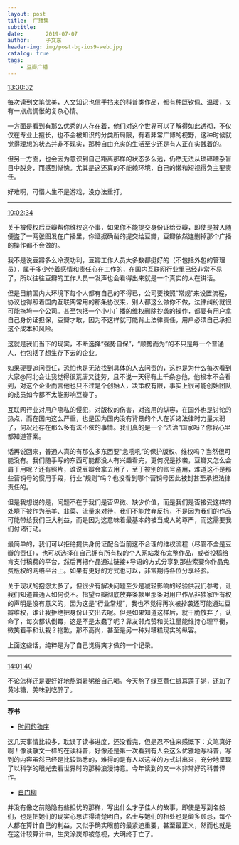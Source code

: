 ```yaml
---
layout: post
title:  广播集
subtitle: 
date:       2019-07-07
author:     子文东
header-img: img/post-bg-ios9-web.jpg
catalog: true
tags:
    - 豆瓣广播
---
```

[13:30:32](https://www.douban.com/people/gaobiedeying/status/2549835720/)

每次读到文笔优美，人文知识也信手拈来的科普类作品，都有种既钦佩、温暖，又有一点点惆怅的复杂心情。

一方面是看到有那么优秀的人存在着，他们对这个世界可以了解得如此透彻，不仅仅在专业上擅长，也不会被知识的分类所局限，有着非常广博的视野，这种时候就觉得理想的状态并非不现实，那种自由充实的生活至少还是有人正在实践着的。

但另一方面，也会因为意识到自己距离那样的状态多么远，仍然无法从琐碎嘈杂盲目中脱身，而感到惭愧。尤其是这还真的不能赖环境，自己的懒和短视得负主要责任。

好难啊，可惜人生不是游戏，没办法重打。

---

[10:02:34](https://www.douban.com/people/gaobiedeying/status/2549644223/)

关于被侵权后豆瓣帮你维权这个事，如果你不能提交身份证给豆瓣，即使是被人随便盗了一两张图发在广播里，你证据确凿的提交给豆瓣，豆瓣依然连删掉那个广播的操作都不会做的。

我不是说豆瓣多么冷漠功利，豆瓣工作人员大多数都挺好的（不包括外包的管理员），属于多少带着感情和责任心在工作的，在国内互联网行业里已经非常不易了，所以往往豆瓣的工作人员一发声也会看得出来就是一个真实的人在讲话。

但是目前国内大环境下每个人都有自己的不得已，公司要按照“常规”来设置流程，协议也得照着国内互联网常用的那条协议来，别人都这么做你不做，法律纠纷就很可能拖垮一个公司。甚至包括一个小小广播的维权删除抄袭的操作，都要有用户拿自己身份证担保，豆瓣才敢，因为不这样就可能背上法律责任，用户必须自己承担这个成本和风险。

这就是我们当下的现实，不断选择“强势自保”，“顺势而为”的不只是每一个普通人，也包括了想生存下去的企业。

如果硬要追问责任，恐怕也是无法找到具体的人去问责的，这也是为什么每次看到大家@阿北会让我觉得很荒唐又徒劳，且不说一天得有上千条@他，他根本不会看到，对这个企业而言他也只不过是个创始人，决策权有限，事实上很可能创始团队的成员如今都不太能影响豆瓣了。

互联网行业对用户隐私的侵犯，对版权的伤害，对盗用的纵容，在国外也是讨论的热点，而在国内这么严重，也是因为国内没有背景的个人在诉诸法律时力量太弱了，何况还存在那么多有法不依的事情。我们真的是一个“法治”国家吗？你我心里都知道答案。

话再说回来，普通人真的有那么多东西要“急吼吼”的保护版权、维权吗？当然很可能没有。我们随手写的东西可能都没人有兴趣看完，更何况是抄袭，豆瓣又怎么会屑于用呢？还有照片，谁说豆瓣会拿去用了，至于被别的账号盗用，难道这不是那些营销号的惯用手段，行业“规则”吗？也没看到哪个营销号因此被封甚至承担法律责任的。

但是我想说的是，问题不在于我们是否卑微、缺少价值，而是我们是否接受这样的处境下被作为羔羊、韭菜、流量来对待，我们不能放弃反抗，不是因为我们的作品可能带给我们巨大利益，而是因为这意味着最基本的被当成人的尊严，而这需要我们付诸行动。

最简单的，我们可以拒绝提供身份证配合当前这不合理的维权流程（尽管不全是豆瓣的责任），也可以选择在自己拥有所有权的个人网站发布完整作品，或者投稿给肯支付稿费的平台，然后再把作品通过链接+导语的方式分享到那些索要你作品免费版权的网络平台上。如果有更好的方式也可以，非常期待各位分享经验。

关于现状的抱怨太多了，但很少有解决问题至少是减轻影响的经验供我们参考，让我们知道普通人如何说不。指望豆瓣彻底放弃条款里那条对用户作品非独家所有权的声明是没有意义的，因为这是“行业常规”，我也不觉得再次被抄袭还可能通过豆瓣维权，谁让我拒绝把身份证交出去呢。但是如果知道这样后，就干脆放弃了，认命了，每次都认倒霉，这是不是太蠢了呢？靠友邻点赞和关注量能维持心理平衡，微笑着平和认栽？抱歉，那不高尚，甚至是另一种对糟糕现实的纵容。

上面这些话，纯粹是为了自己觉得爽才做的一个记录。

---

[14:01:40](https://www.douban.com/people/gaobiedeying/status/2549865480/)

不论怎样还是要好好地熬消暑粥给自己喝。今天熬了绿豆薏仁银耳莲子粥，还加了黄冰糖，美味到吃醉了。

---

**荐书**

* [时间的秩序](https://book.douban.com/subject/33424487/)

这几天事情比较多，耽误了读书进度，还没看完，但是忍不住来感慨下：文笔真好啊！像读散文一样的在读科普，好像还是第一次看到有人会这么优雅地写科普，写到的内容虽然已经是比较熟悉的，难得的是有人以这样的方式讲出来，充分地呈现了以科学的眼光去看世界时的那种浪漫诗意。今年读到的又一本非常好的科普译作。

* [白门柳](https://book.douban.com/subject/1200827/)

并没有像之前隐隐有些担忧的那样，写出什么才子佳人的故事，即使是写到名妓们，也是把她们的现实心思讲得清楚明白，名士与她们的相处也是颇多顾忌，每个人都在算计自己的利益，又似乎确实眼前的最紧迫重要，甚至最正义，然而也就是在这计较算计中，生灵涂炭却被忽视，大明终于亡了。